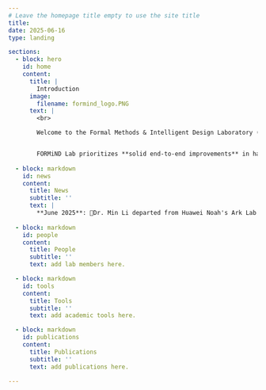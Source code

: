 ```yaml
---
# Leave the homepage title empty to use the site title
title:
date: 2025-06-16
type: landing

sections:
  - block: hero
    id: home
    content:
      title: |
        Introduction 
      image:
        filename: formind_logo.PNG
      text: |
        <br>

        Welcome to the Formal Methods & Intelligent Design Laboratory (**FORMiND Lab**), led by Dr. Min LI. Established in June 2025, FORMiND Lab is affiliated with both [NCTIEDA](https://www.nctieda.com/) and [the School of Integrated Circuits at Southeast University](https://ic.seu.edu.cn/); our research group is primarily based in Nanjing and Shenzhen.


        FORMiND Lab prioritizes **solid end-to-end improvements** in hardware design and verification, moving beyond paper/胶片-only "breakthroughs". Ultimately, our goal is to empower China's domestic hardware formal verification tools to achieve global leadership. 
  
  - block: markdown
    id: news
    content:
      title: News
      subtitle: ''
      text: |
        **June 2025**: 🎉Dr. Min Li departed from Huawei Noah's Ark Lab and launched the FORMiND Lab website; he will join Southeast University this summer. 🎉Welcoming **Xudong Hu** as the inaugural member, who commences his Ph.D. program in September 2025.
  
  - block: markdown
    id: people
    content:
      title: People
      subtitle: ''
      text: add lab members here.

  - block: markdown
    id: tools
    content:
      title: Tools
      subtitle: ''
      text: add academic tools here.

  - block: markdown
    id: publications
    content:
      title: Publications 
      subtitle: ''
      text: add publications here.

---
```

